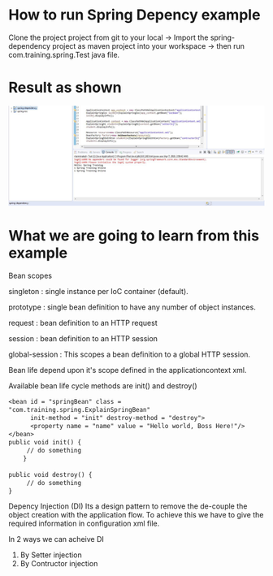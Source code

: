 # How to run Spring Depency example
Clone the project project from git to your local -> Import the spring-dependency project as maven project into your workspace -> then run com.training.spring.Test java file.
# Result as shown
![](https://github.com/techbhaskar/Spring-with-Spring-Boot/blob/master/spring-dependency/spring-dependency-res.JPG)

# What we are going to learn from this example


Bean scopes

singleton : single instance per IoC container (default).

prototype : single bean definition to have any number of object instances.

request : bean definition to an HTTP request

session : bean definition to an HTTP session

global-session : This scopes a bean definition to a global HTTP session.

Bean life depend upon it's scope defined in the applicationcontext xml.

Available bean life cycle methods are init() and destroy()
    	
	<bean id = "springBean" class = "com.training.spring.ExplainSpringBean"
	      init-method = "init" destroy-method = "destroy">
	      <property name = "name" value = "Hello world, Boss Here!"/>
	</bean>
	public void init() {
      	 // do something
        }
	
	public void destroy() {
      	 // do something
   	}

Depency Injection (DI)
Its a design pattern to remove the de-couple the object creation with the application flow. To achieve this we have to give the required information in configuration xml file.

In 2 ways we can acheive DI
1) By Setter injection
2) By Contructor injection
